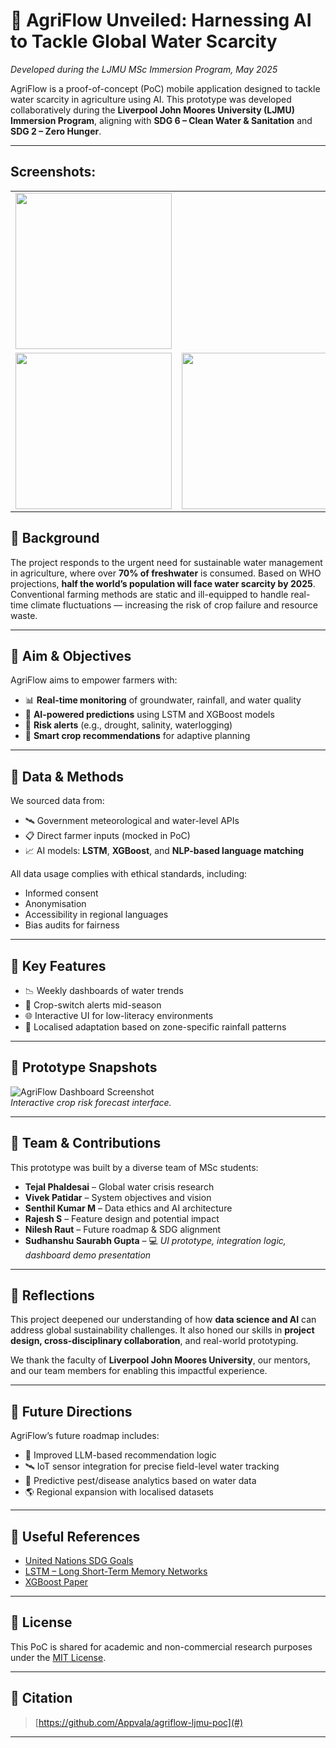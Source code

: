 # 🌾 AgriFlow Unveiled: Harnessing AI to Tackle Global Water Scarcity  
_Developed during the LJMU MSc Immersion Program, May 2025_

AgriFlow is a proof-of-concept (PoC) mobile application designed to tackle water scarcity in agriculture using AI. This prototype was developed collaboratively during the **Liverpool John Moores University (LJMU) Immersion Program**, aligning with **SDG 6 – Clean Water & Sanitation** and **SDG 2 – Zero Hunger**.

---
## Screenshots:

<table> <tr> <td><img src="https://github.com/user-attachments/assets/97828564-5eb0-4c8e-951c-4d7dd660eee1" width="250"/></td> </tr> <tr> <td><img src="https://github.com/user-attachments/assets/047e637b-13c7-4395-9609-702d8c682d9c" width="250"/></td> <td><img src="https://github.com/user-attachments/assets/6cbb9657-88f3-43f8-a7d5-b67dc8b0c9a3" width="250"/></td> </tr> </table>

## 🧭 Background

The project responds to the urgent need for sustainable water management in agriculture, where over **70% of freshwater** is consumed. Based on WHO projections, **half the world’s population will face water scarcity by 2025**. Conventional farming methods are static and ill-equipped to handle real-time climate fluctuations — increasing the risk of crop failure and resource waste.

---

## 🎯 Aim & Objectives

AgriFlow aims to empower farmers with:

- 📊 **Real-time monitoring** of groundwater, rainfall, and water quality
- 🤖 **AI-powered predictions** using LSTM and XGBoost models
- 🚨 **Risk alerts** (e.g., drought, salinity, waterlogging)
- 🌱 **Smart crop recommendations** for adaptive planning

---

## 🧪 Data & Methods

We sourced data from:

- 🛰 Government meteorological and water-level APIs  
- 📋 Direct farmer inputs (mocked in PoC)  
- 📈 AI models: **LSTM**, **XGBoost**, and **NLP-based language matching**

All data usage complies with ethical standards, including:
- Informed consent
- Anonymisation
- Accessibility in regional languages
- Bias audits for fairness

---

## 📲 Key Features

- 📉 Weekly dashboards of water trends  
- 🌿 Crop-switch alerts mid-season  
- 🌐 Interactive UI for low-literacy environments  
- 🚜 Localised adaptation based on zone-specific rainfall patterns

---

## 🧪 Prototype Snapshots

![AgriFlow Dashboard Screenshot](assets/dashboard.png)  
*Interactive crop risk forecast interface.*

---

## 👥 Team & Contributions

This prototype was built by a diverse team of MSc students:

- **Tejal Phaldesai** – Global water crisis research  
- **Vivek Patidar** – System objectives and vision  
- **Senthil Kumar M** – Data ethics and AI architecture  
- **Rajesh S** – Feature design and potential impact  
- **Nilesh Raut** – Future roadmap & SDG alignment  
- **Sudhanshu Saurabh Gupta** – 💻 _UI prototype, integration logic, dashboard demo presentation_

---

## 💬 Reflections

This project deepened our understanding of how **data science and AI** can address global sustainability challenges. It also honed our skills in **project design, cross-disciplinary collaboration**, and real-world prototyping.

We thank the faculty of **Liverpool John Moores University**, our mentors, and our team members for enabling this impactful experience.

---

## 🔮 Future Directions

AgriFlow’s future roadmap includes:

- 🧠 Improved LLM-based recommendation logic  
- 🛰 IoT sensor integration for precise field-level water tracking  
- 🐛 Predictive pest/disease analytics based on water data  
- 🌎 Regional expansion with localised datasets

---

## 🔗 Useful References

- [United Nations SDG Goals](https://sdgs.un.org/goals)
- [LSTM – Long Short-Term Memory Networks](https://colah.github.io/posts/2015-08-Understanding-LSTMs/)
- [XGBoost Paper](https://arxiv.org/abs/1603.02754)

---

## 📜 License

This PoC is shared for academic and non-commercial research purposes under the [MIT License](LICENSE).

---

## 🧾 Citation
  
> [https://github.com/Appvala/agriflow-ljmu-poc](#)

---

